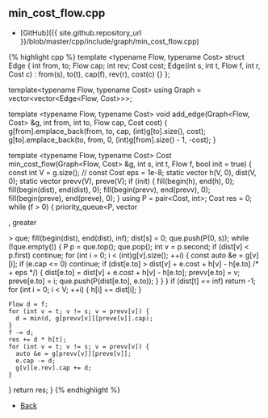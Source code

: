 ## min_cost_flow.cpp

- [GitHub]({{ site.github.repository_url }}/blob/master/cpp/include/graph/min_cost_flow.cpp)

{% highlight cpp %}
template <typename Flow, typename Cost>
struct Edge {
  int from, to;
  Flow cap; int rev;
  Cost cost;
  Edge(int s, int t, Flow f, int r, Cost c) :
    from(s), to(t), cap(f), rev(r), cost(c) {}
};

template<typename Flow, typename Cost>
using Graph = vector<vector<Edge<Flow, Cost>>>;

template <typename Flow, typename Cost>
void add_edge(Graph<Flow, Cost> &g, int from, int to, Flow cap, Cost cost) {
  g[from].emplace_back(from, to, cap, (int)g[to].size(), cost);
  g[to].emplace_back(to, from, 0, (int)g[from].size() - 1, -cost);
}

template <typename Flow, typename Cost>
Cost min_cost_flow(Graph<Flow, Cost> &g, int s, int t, Flow f,
                   bool init = true) {
  const int V = g.size();
  // const Cost eps = 1e-8;
  static vector<Cost> h(V, 0), dist(V, 0);
  static vector<int> prevv(V), preve(V);
  if (init) {
    fill(begin(h), end(h), 0);
    fill(begin(dist), end(dist), 0);
    fill(begin(prevv), end(prevv), 0);
    fill(begin(preve), end(preve), 0);
  }
  using P = pair<Cost, int>;
  Cost res = 0;
  while (f > 0) {
    priority_queue<P, vector<P>, greater<P>> que;
    fill(begin(dist), end(dist), inf<Cost>);
    dist[s] = 0;
    que.push(P(0, s));
    while (!que.empty()) {
      P p = que.top(); que.pop();
      int v = p.second;
      if (dist[v] < p.first) continue;
      for (int i = 0; i < (int)g[v].size(); ++i) {
        const auto &e = g[v][i];
        if (e.cap <= 0) continue;
        if (dist[e.to] > dist[v] + e.cost + h[v] - h[e.to] /* + eps */) {
          dist[e.to] = dist[v] + e.cost + h[v] - h[e.to];
          prevv[e.to] = v;
          preve[e.to] = i;
          que.push(P(dist[e.to], e.to));
        }
      }
    }
    if (dist[t] == inf<Cost>) return -1;
    for (int i = 0; i < V; ++i) {
      h[i] += dist[i];
    }

    Flow d = f;
    for (int v = t; v != s; v = prevv[v]) {
      d = min(d, g[prevv[v]][preve[v]].cap);
    }
    f -= d;
    res += d * h[t];
    for (int v = t; v != s; v = prevv[v]) {
      auto &e = g[prevv[v]][preve[v]];
      e.cap -= d;
      g[v][e.rev].cap += d;
    }
  }
  return res;
}
{% endhighlight %}

- [Back](../../..)
